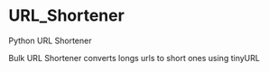 # URL_Shortener
Python URL Shortener

Bulk URL Shortener converts longs urls to short ones using tinyURL
